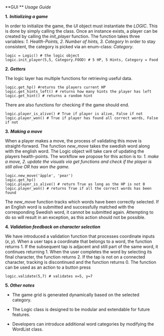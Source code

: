 **GUI **
*Usage Guide*

**1.** ***Initializing a game***

In order to initialize the game, the *UI* object must instantiate the *LOGIC*. This is done by simply calling the class. Once an instance exists, a player can be created by calling the *init_player* function. The function takes three variables:
*1. Health-Points, 2. Number of hints, 3. Category*
In order to stay consistent, the category is picked via an enum-class: *Category*.
```
logic = Logic() # the logic object
logic.init_player(5,5, Category.FOOD) # 5 HP, 5 Hints, Category = Food
```
**2. *Getters***

The logic layer has multiple functions for retrieving useful data.
```
logic.get_hp() #returns the players current HP
logic.get_hints_left() # returns how many hints the player has left
logic.get_hint() # returns a random hint
```
There are also functions for checking if the game should end.
```
logic.player_is_alive() # True if player is alive, False if not
logic.player_won() # True if player has found all correct words, False if not
```

**3.** ***Making a move***

When a player makes a move, the process of validating this move is straight-forward.
The function *new_move* takes the swedish word along with the english word. The Logic object will take care of updating the players health-points. The workflow we propose for this action is to: *1. make a move, 2. update the visuals via get functions and check if the player is still alive OR has won the game.*
```
logic.new_move('äpple', 'pear')
logic.get_hp() 
logic.player_is_alive() # return True as long as the HP is not 0
logic.player_won() # returns True if all the correct words has been found
```
The *new_move* function tracks which words have been correctly selected. If an English word is submitted and successfully matched with the corresponding Swedish word, it cannot be submitted again. Attempting to do so will result in an exception, as this action should not be possible.

**4. *Validation feedback on character selection***

We have introduced a validation function that processes coordinate inputs $(x, y)$. When a user taps a coordinate that belongs to a word, the function returns $1$. If the subsequent tap is adjacent and still part of the same word, it continues returning $1$. When the user completes the word by selecting its final character, the function returns $2$. If the tap is not on a connected character, tracking is discontinued and the function returns $0$.
The function can be used as an action to a button press 
```
logic.validate(5,7) # validates x=5, y=7
```
**5. *Other notes***
- The game grid is generated dynamically based on the selected category.

- The Logic class is designed to be modular and extendable for future features.

- Developers can introduce additional word categories by modifying the WordList class.
